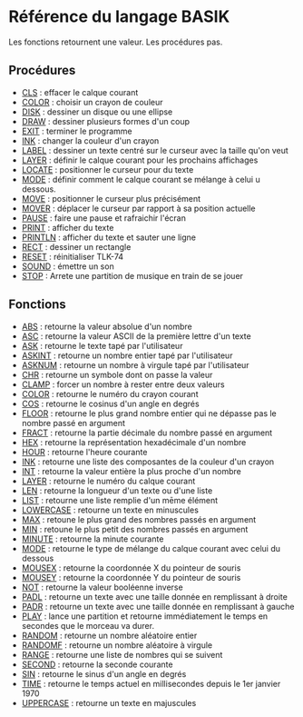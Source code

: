 # Référence du langage BASIK

Les fonctions retournent une valeur. Les procédures pas.

## Procédures

* [CLS](CLS) : effacer le calque courant
* [COLOR](COLOR) : choisir un crayon de couleur
* [DISK](DISK) : dessiner un disque ou une ellipse
* [DRAW](DRAW) : dessiner plusieurs formes d'un coup
* [EXIT](EXIT) : terminer le programme
* [INK](INK) : changer la couleur d'un crayon
* [LABEL](LABEL) : dessiner un texte centré sur le curseur avec la taille qu'on veut
* [LAYER](LAYER) : définir le calque courant pour les prochains affichages
* [LOCATE](LOCATE) : positionner le curseur pour du texte
* [MODE](MODE) : définir comment le calque courant se mélange à celui u dessous.
* [MOVE](MOVE) : positionner le curseur plus précisément
* [MOVER](MOVE) : déplacer le curseur par rapport à sa position actuelle
* [PAUSE](PAUSE) : faire une pause et rafraichir l'écran
* [PRINT](PRINT) : afficher du texte
* [PRINTLN](PRINT) : afficher du texte et sauter une ligne
* [RECT](RECT) : dessiner un rectangle
* [RESET](RESET) : réinitialiser TLK-74
* [SOUND](SOUND) : émettre un son
* [STOP](STOP) : Arrete une partition de musique en train de se jouer

## Fonctions

* [ABS](ABS) : retourne la valeur absolue d'un nombre
* [ASC](ASC) : retourne la valeur ASCII de la première lettre d'un texte
* [ASK](ASK) : retourne le texte tapé par l'utilisateur
* [ASKINT](ASK) : retourne un nombre entier tapé par l'utilisateur
* [ASKNUM](ASK) : retourne un nombre à virgule tapé par l'utilisateur
* [CHR](CHR) : retourne un symbole dont on passe la valeur
* [CLAMP](CLAMP) : forcer un nombre à rester entre deux valeurs
* [COLOR](COLOR) : retourne le numéro du crayon courant
* [COS](COS) : retourne le cosinus d'un angle en degrés
* [FLOOR](FLOOR) : retourne le plus grand nombre entier qui ne dépasse pas le nombre passé en argument
* [FRACT](FRACT) : retourne la partie décimale du nombre passé en argument
* [HEX](HEX) : retourne la représentation hexadécimale d'un nombre
* [HOUR](HMS) : retourne l'heure courante
* [INK](INK) : retourne une liste des composantes de la couleur d'un crayon
* [INT](INT) : retourne la valeur entière la plus proche d'un nombre
* [LAYER](LAYER) : retourne le numéro du calque courant
* [LEN](LEN) : retourne la longueur d'un texte ou d'une liste
* [LIST](LIST) : retourne une liste remplie d'un mēme élément
* [LOWERCASE](LOWERCASE) : retourne un texte en minuscules
* [MAX](MAX) : retoune le plus grand des nombres passés en argument
* [MIN](MIN) : retoune le plus petit des nombres passés en argument
* [MINUTE](HMS) : retourne la minute courante
* [MODE](MODE) : retourne le type de mélange du calque courant avec celui du dessous
* [MOUSEX](MOUSE) : retourne la coordonnée X du pointeur de souris
* [MOUSEY](MOUSE) : retourne la coordonnée Y du pointeur de souris
* [NOT](NOT) : retourne la valeur booléenne inverse
* [PADL](PAD) : retourne un texte avec une taille donnée en remplissant à droite
* [PADR](PAD) : retourne un texte avec une taille donnée en remplissant à gauche
* [PLAY](PLAY) : lance une partition et retourne immédiatement le temps en secondes que le morceau va durer.
* [RANDOM](RANDOM) : retourne un nombre aléatoire entier
* [RANDOMF](RANDOM) : retourne un nombre aléatoire à virgule
* [RANGE](RANGE) : retourne une liste de nombres qui se suivent
* [SECOND](HMS) : retourne la seconde courante
* [SIN](COS) : retourne le sinus d'un angle en degrés
* [TIME](TIME) : retourne le temps actuel en millisecondes depuis le 1er janvier 1970
* [UPPERCASE](UPPERCASE) : retourne un texte en majuscules
